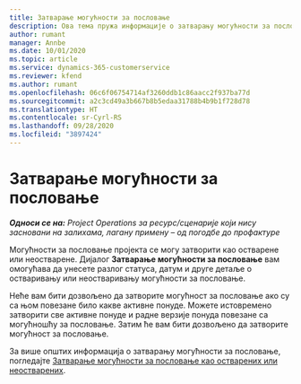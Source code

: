 ```yaml
---
title: Затварање могућности за пословање
description: Ова тема пружа информације о затварању могућности за пословање пројекта.
author: rumant
manager: Annbe
ms.date: 10/01/2020
ms.topic: article
ms.service: dynamics-365-customerservice
ms.reviewer: kfend
ms.author: rumant
ms.openlocfilehash: 06c6f06754714af3260ddb1c86aacc2f937ba77d
ms.sourcegitcommit: a2c3cd49a3b667b8b5edaa31788b4b9b1f728d78
ms.translationtype: HT
ms.contentlocale: sr-Cyrl-RS
ms.lasthandoff: 09/28/2020
ms.locfileid: "3897424"
---
```

# <a name="close-an-opportunity"></a>Затварање могућности за пословање

_**Односи се на:** Project Operations за ресурс/сценарије који нису засновани на залихама, лагану примену – од погодбе до профактуре_

Могућности за пословање пројекта се могу затворити као остварене или неостварене. Дијалог **Затварање могућности за пословање** вам омогућава да унесете разлог статуса, датум и друге детаље о остваривању или неостваривању могућности за пословање.

Неће вам бити дозвољено да затворите могућност за пословање ако су са њом повезане било какве активне понуде. Можете истовремено затворити све активне понуде и радне верзије понуда повезане са могућношћу за пословање. Затим ће вам бити дозвољено да затворите могућност за пословање.

За више општих информација о затварању могућности за пословање, погледајте [Затварање могућности за пословање као остварених или неостварених](https://docs.microsoft.com/dynamics365/sales-enterprise/close-opportunity-won-lost-sales).
